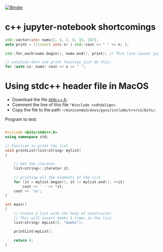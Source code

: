 [![Binder](https://mybinder.org/badge_logo.svg)](https://mybinder.org/v2/gh/bhishanpdl/Tutorial_Cpp/master)

# c++ jupyter-notebook shortcomings
```c++
std::vector<int> nums{3, 4, 2, 8, 15, 267};
auto print = [](const int& n) { std::cout << " " << n; };
 
std::for_each(nums.begin(), nums.end(), print); // This line causes jupyter-notebook restart.

// solution dont use print function just do this:
for (auto &x: nums) cout << x << " ";
```

# Using stdc++ header file in MacOS
- Download the file [stdc++.h](https://gist.githubusercontent.com/eduarc/6022859/raw/3f81acf4e2288d9dea02bd8a7c7a2908bbaeebbe/stdc++.h).
- Comment the line of this file `"#include <sdtdalign>`.
- Copy the file to the path `~/miniconda3/envs/pyvz/include/c++/v1/bits/`.

Program to test:
```c++

#include <bits/stdc++.h> 
using namespace std; 
  
// Function to print the list 
void printList(list<string> mylist) 
{ 
  
    // Get the iterator 
    list<string>::iterator it; 
  
    // printing all the elements of the list 
    for (it = mylist.begin(); it != mylist.end(); ++it) 
        cout << ' ' << *it; 
    cout << '\n'; 
} 
  
int main() 
{ 
    // Create a list with the help of constructor 
    // This will insert Geeks 5 times in the list 
    list<string> myList(5, "Geeks"); 
  
    printList(myList); 
  
    return 0; 
} 
```
